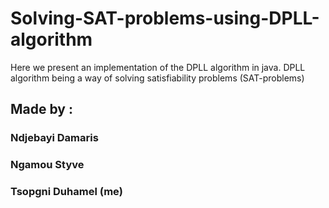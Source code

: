 # Solving-SAT-problems-using-DPLL-algorithm
Here we present an implementation of the DPLL algorithm in java. DPLL algorithm being a way of solving satisfiability problems (SAT-problems)

## Made by :
### Ndjebayi Damaris
### Ngamou Styve 
### Tsopgni Duhamel (me)
